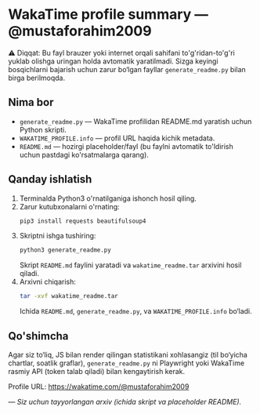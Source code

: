 # WakaTime profile summary — @mustaforahim2009

⚠️ Diqqat: Bu fayl brauzer yoki internet orqali sahifani to'g'ridan-to'g'ri yuklab olishga uringan holda avtomatik yaratilmadi.
Sizga keyingi bosqichlarni bajarish uchun zarur bo‘lgan fayllar `generate_readme.py` bilan birga berilmoqda.

## Nima bor
- `generate_readme.py` — WakaTime profilidan README.md yaratish uchun Python skripti.
- `WAKATIME_PROFILE.info` — profil URL haqida kichik metadata.
- `README.md` — hozirgi placeholder/fayl (bu faylni avtomatik to'ldirish uchun pastdagi ko'rsatmalarga qarang).

## Qanday ishlatish
1. Terminalda Python3 o'rnatilganiga ishonch hosil qiling.
2. Zarur kutubxonalarni o'rnating:
   ```bash
   pip3 install requests beautifulsoup4
   ```
3. Skriptni ishga tushiring:
   ```bash
   python3 generate_readme.py
   ```
   Skript `README.md` faylini yaratadi va `wakatime_readme.tar` arxivini hosil qiladi.
4. Arxivni chiqarish:
   ```bash
   tar -xvf wakatime_readme.tar
   ```
   Ichida `README.md`, `generate_readme.py`, va `WAKATIME_PROFILE.info` bo‘ladi.

## Qo'shimcha
Agar siz to‘liq, JS bilan render qilingan statistikani xohlasangiz (til bo‘yicha chartlar, soatlik graflar), `generate_readme.py` ni Playwright yoki WakaTime rasmiy API (token talab qiladi) bilan kengaytirish kerak.

Profile URL: https://wakatime.com/@mustaforahim2009

_— Siz uchun tayyorlangan arxiv (ichida skript va placeholder README)._
